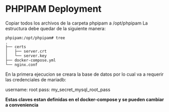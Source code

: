 # PHPIPAM Deployment

Copiar todos los archivos de la carpeta phpipam a /opt/phpipam
La estructura debe quedar de la siguiente manera:
```
phpipam:/opt/phpipam# tree
.
├── certs
│   ├── server.crt
│   └── server.key
├── docker-compose.yml
└── nginx.conf
```

En la primera ejecucion se creara la base de datos por lo cual va a requerir las credenciales de mariadb:

username: root
pass: my_secret_mysql_root_pass

**Estas claves estan definidas en el docker-compose y se pueden cambiar a conveniencia**
